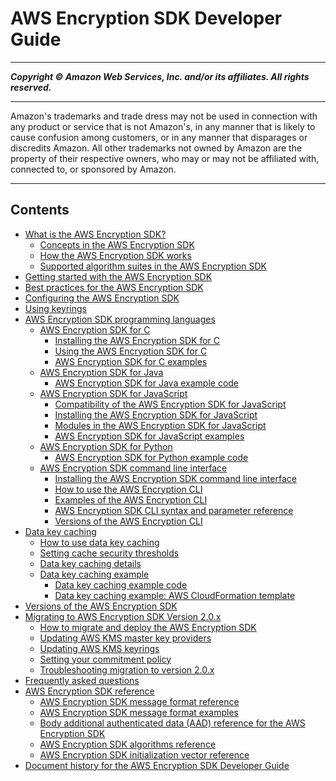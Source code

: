 # AWS Encryption SDK Developer Guide

-----
*****Copyright &copy; Amazon Web Services, Inc. and/or its affiliates. All rights reserved.*****

-----
Amazon's trademarks and trade dress may not be used in 
     connection with any product or service that is not Amazon's, 
     in any manner that is likely to cause confusion among customers, 
     or in any manner that disparages or discredits Amazon. All other 
     trademarks not owned by Amazon are the property of their respective
     owners, who may or may not be affiliated with, connected to, or 
     sponsored by Amazon.

-----
## Contents
+ [What is the AWS Encryption SDK?](introduction.md)
   + [Concepts in the AWS Encryption SDK](concepts.md)
   + [How the AWS Encryption SDK works](how-it-works.md)
   + [Supported algorithm suites in the AWS Encryption SDK](supported-algorithms.md)
+ [Getting started with the AWS Encryption SDK](getting-started.md)
+ [Best practices for the AWS Encryption SDK](best-practices.md)
+ [Configuring the AWS Encryption SDK](configure.md)
+ [Using keyrings](choose-keyring.md)
+ [AWS Encryption SDK programming languages](programming-languages.md)
   + [AWS Encryption SDK for C](c-language.md)
      + [Installing the AWS Encryption SDK for C](c-language-installation.md)
      + [Using the AWS Encryption SDK for C](c-language-using.md)
      + [AWS Encryption SDK for C examples](c-examples.md)
   + [AWS Encryption SDK for Java](java.md)
      + [AWS Encryption SDK for Java example code](java-example-code.md)
   + [AWS Encryption SDK for JavaScript](javascript.md)
      + [Compatibility of the AWS Encryption SDK for JavaScript](javascript-compatibility.md)
      + [Installing the AWS Encryption SDK for JavaScript](javascript-installation.md)
      + [Modules in the AWS Encryption SDK for JavaScript](javascript-modules.md)
      + [AWS Encryption SDK for JavaScript examples](js-examples.md)
   + [AWS Encryption SDK for Python](python.md)
      + [AWS Encryption SDK for Python example code](python-example-code.md)
   + [AWS Encryption SDK command line interface](crypto-cli.md)
      + [Installing the AWS Encryption SDK command line interface](crypto-cli-install.md)
      + [How to use the AWS Encryption CLI](crypto-cli-how-to.md)
      + [Examples of the AWS Encryption CLI](crypto-cli-examples.md)
      + [AWS Encryption SDK CLI syntax and parameter reference](crypto-cli-reference.md)
      + [Versions of the AWS Encryption CLI](crypto-cli-versions.md)
+ [Data key caching](data-key-caching.md)
   + [How to use data key caching](implement-caching.md)
   + [Setting cache security thresholds](thresholds.md)
   + [Data key caching details](data-caching-details.md)
   + [Data key caching example](sample-cache-example.md)
      + [Data key caching example code](sample-cache-example-code.md)
      + [Data key caching example: AWS CloudFormation template](sample-cache-example-cloudformation.md)
+ [Versions of the AWS Encryption SDK](about-versions.md)
+ [Migrating to AWS Encryption SDK Version 2.0.x](migration.md)
   + [How to migrate and deploy the AWS Encryption SDK](migration-guide.md)
   + [Updating AWS KMS master key providers](migrate-mkps-v2.md)
   + [Updating AWS KMS keyrings](migrate-keyrings-v2.md)
   + [Setting your commitment policy](migrate-commitment-policy.md)
   + [Troubleshooting migration to version 2.0.x](troubleshooting-migration.md)
+ [Frequently asked questions](faq.md)
+ [AWS Encryption SDK reference](reference.md)
   + [AWS Encryption SDK message format reference](message-format.md)
   + [AWS Encryption SDK message format examples](message-format-examples.md)
   + [Body additional authenticated data (AAD) reference for the AWS Encryption SDK](body-aad-reference.md)
   + [AWS Encryption SDK algorithms reference](algorithms-reference.md)
   + [AWS Encryption SDK initialization vector reference](IV-reference.md)
+ [Document history for the AWS Encryption SDK Developer Guide](document-history.md)